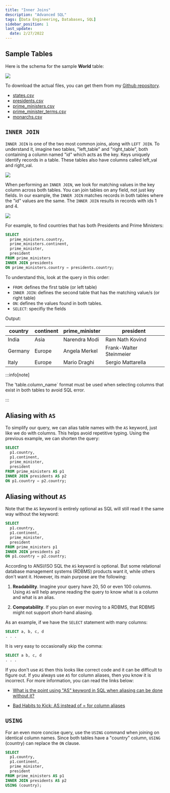```yaml
---
title: "Inner Joins"
description: "Advanced SQL"
tags: [Data Engineering, Databases, SQL]
sidebar_position: 1
last_update:
  date: 2/27/2022
---
```



## Sample Tables

Here is the schema for the sample **World** table:

<div class='img-center'>

![](/img/docs/sample-database-schemaaa.png)

</div>


To download the actual files, you can get them from my [Github repository](https://github.com/joseeden/joeden/tree/master/assets/datasets).

- [states.csv](@site/assets/datasets/datacamp-world-database/states.csv)
- [presidents.csv](@site/assets/datasets/datacamp-world-database/presidents.csv)
- [prime_ministers.csv](@site/assets/datasets/datacamp-world-database/prime_ministers.csv)
- [prime_minister_terms.csv](@site/assets/datasets/datacamp-world-database/prime_minister_terms.csv)
- [monarchs.csv](@site/assets/datasets/datacamp-world-database/monarchs.csv)


## `INNER JOIN` 

`INNER JOIN` is one of the two most common joins, along with `LEFT JOIN`. To understand it, imagine two tables, "left_table" and "right_table", both containing a column named "id" which acts as the key. Keys uniquely identify records in a table. These tables also have columns called left_val and right_val. 

<div class='img-center'>

![](/img/docs/sample-table-for-inner-joinssss.png)

</div>

When performing an `INNER JOIN`, we look for matching values in the key column across both tables. You can join tables on any field, not just key fields. In our example, the `INNER JOIN` matches records in both tables where the "id" values are the same. The `INNER JOIN` results in records with ids 1 and 4.

<div class='img-center'>

![](/img/docs/sample-table-for-inner-joinssss-result.png)

</div>

For example, to find countries that has both Presidents and Prime Ministers:

```sql
SELECT 
  prime_ministers.country, 
  prime_ministers.continent, 
  prime_minister, 
  president
FROM prime_ministers
INNER JOIN presidents
ON prime_ministers.country = presidents.country;
```

To understand this, look at the query in this order:

- `FROM`: defines the first table (or left table)
- `INNER JOIN`: defines the second table that has the matching value/s (or right table)
- `ON`: defines the values found in both tables. 
- `SELECT`: specifiy the fields

Output: 

| country        | continent    | prime_minister          | president                |
|----------------|--------------|-------------------------|--------------------------|
| India          | Asia         | Narendra Modi           | Ram Nath Kovind          |
| Germany        | Europe       | Angela Merkel           | Frank-Walter Steinmeier  |
| Italy          | Europe       | Mario Draghi            | Sergio Mattarella        |

:::info[note]

The 'table.column_name` format must be used when selecting columns that exist in both tables to avoid SQL error.

:::

## Aliasing with `AS`

To simplify our query, we can alias table names with the `AS` keyword, just like we do with columns. This helps avoid repetitive typing. Using the previous example, we can shorten the query:

```sql
SELECT 
  p1.country, 
  p1.continent, 
  prime_minister, 
  president
FROM prime_ministers AS p1
INNER JOIN presidents AS p2 
ON p1.country = p2.country;
```

## Aliasing without `AS`

Note that the `AS` keyword is entirely optional as SQL will still read it the same way without the keyword:

```sql
SELECT 
  p1.country, 
  p1.continent, 
  prime_minister, 
  president
FROM prime_ministers p1
INNER JOIN presidents p2 
ON p1.country = p2.country;
```

According to ANSI/ISO SQL the `AS` keyword is optional. But some relational database management systems (RDBMS) products want it, while others don't want it. However, its main purpose are the following:

1. **Readability**. Imagine your query have 20, 50 or even 100 columns. Using `AS` will help anyone reading the query to know what is a column and what is an alias.

2. **Compatability**. If you plan on ever moving to a RDBMS, that RDBMS might not support short-hand aliasing.

As an example, if we have the `SELECT` statement with many columns:

```sql
SELECT a, b, c, d
. . . 
```

It is very easy to occasionally skip the comma:

```sql
SELECT a b, c, d
. . . 
```

If you don't use `AS` then this looks like correct code and it can be difficult to figure out. If you always use `AS` for column aliases, then you know it is incorrect. For more information, you can read the links below:

- [What is the point using "AS" keyword in SQL when aliasing can be done without it?](https://stackoverflow.com/questions/42326469/what-is-the-point-using-as-keyword-in-sql-when-aliasing-can-be-done-without-it)

- [Bad Habits to Kick: AS instead of = for column aliases](https://sqlblog.org/2012/01/23/bad-habits-to-kick-using-as-instead-of-for-column-aliases)


## `USING` 

For an even more concise query, use the `USING` command when joining on identical column names. Since both tables have a "country" column, `USING` (country) can replace the `ON` clause.

```sql
SELECT 
  p1.country, 
  p1.continent, 
  prime_minister, 
  president
FROM prime_ministers AS p1
INNER JOIN presidents AS p2 
USING (country);
```



